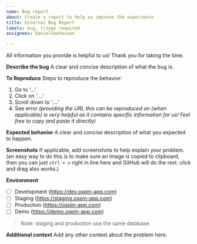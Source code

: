 ```yaml
---
name: Bug report
about: Create a report to help us improve the experience
title: External Bug Report
labels: bug, triage required
assignees: DanielSeehausen

---
```


All information you provide is helpful to us! Thank you for taking the time.

**Describe the bug**
A clear and concise description of what the bug is.

**To Reproduce**
Steps to reproduce the behavior:
1. Go to '...'
2. Click on '....'
3. Scroll down to '....'
4. See error
_(providing the URL this can be reproduced on (when applicable) is very helpful as it contains specific information for us! Feel free to copy and paste it directly)_

**Expected behavior**
A clear and concise description of what you expected to happen.

**Screenshots**
If applicable, add screenshots to help explain your problem.
(an easy way to do this is to make sure an image is copied to clipboard, then you can just `ctrl + v` right in line here and GitHub will do the rest. click and drag also works.)

**Environment**
 - [ ] Development (https://dev.ospin-app.com)
 - [ ] Staging (https://staging.ospin-app.com)
 - [ ] Production (https://ospin-app.com)
 - [ ] Demo (https://demo.ospin-app.com)

> Note: staging and production use the same database

**Additional context**
Add any other context about the problem here.
